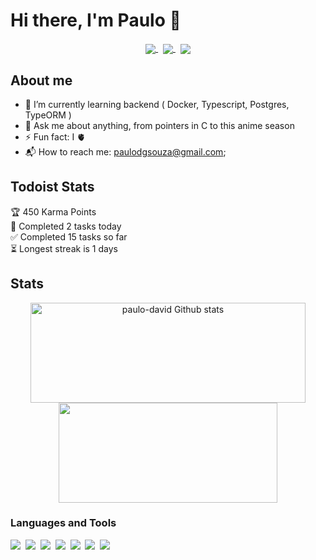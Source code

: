 # Hi there, I'm Paulo 👻 

<div align="center">
<a href="mailto:paulodgsouza@gmail.com?subject=Olá%20Bruno%20Tacca">
  <img src="https://img.shields.io/badge/gmail-%23D14836.svg?&style=for-the-badge&logo=gmail&logoColor=white"
  align="center"
  />
</a>
&nbsp;
<a href="https://www.linkedin.com/in/paulodgsouza/">
  <img src="https://img.shields.io/badge/linkedin-%230077B5.svg?&style=for-the-badge&logo=linkedin&logoColor=white" 
  align="center"
  />
</a>
&nbsp;
<a heref='' >
  <img src='https://img.shields.io/badge/GitHub-100000?style=for-the-badge&logo=github&logoColor=white'
  align="center"
  />
</a>
</div>


## About me

* 🌱 I’m currently learning backend ( Docker, Typescript, Postgres, TypeORM )
* 💬 Ask me about anything, from pointers in C to this anime season
* ⚡ Fun fact: I 🫀 
* 📬 How to reach me: paulodgsouza@gmail.com;
<!--
- 🔭 I’m currently working on ...
- 👯 I’m looking to collaborate on ...
- 🤔 I’m looking for help with ...
-->


## Todoist Stats

<!-- TODO-IST:START -->
🏆  450 Karma Points           
🌸  Completed 2 tasks today           
✅  Completed 15 tasks so far           
⏳  Longest streak is 1 days
<!-- TODO-IST:END -->


## Stats

<p align="center">

  <img width="440" height="160" align="center" src="https://github-readme-stats.vercel.app/api?username=paulo-david&count_private=true&hide=stars&show_icons=true&theme=solarized-light" alt="paulo-david Github stats"/>

  <img width="350" height="160" align="center" src="https://github-readme-stats.vercel.app/api/top-langs/?username=paulo-david&layout=compact&theme=solarized-light"/>

</p>


### Languages and Tools

<img src='https://img.shields.io/badge/HTML5-E34F26?style=for-the-badge&logo=html5&logoColor=white'/>&nbsp;
<img src='https://img.shields.io/badge/CSS3-1572B6?style=for-the-badge&logo=css3&logoColor=white'/>&nbsp;
<img src='https://img.shields.io/badge/JavaScript-F7DF1E?style=for-the-badge&logo=javascript&logoColor=black'/>&nbsp;
<img src='https://img.shields.io/badge/C-00599C?style=for-the-badge&logo=c&logoColor=white'/>&nbsp;
<img src='https://img.shields.io/badge/React-20232A?style=for-the-badge&logo=react&logoColor=61DAFB'/>&nbsp;
<img src='https://img.shields.io/badge/Redux-593D88?style=for-the-badge&logo=redux&logoColor=white'/>&nbsp;
<img src='https://img.shields.io/badge/React_Router-CA4245?style=for-the-badge&logo=react-router&logoColor=white'/>&nbsp;
